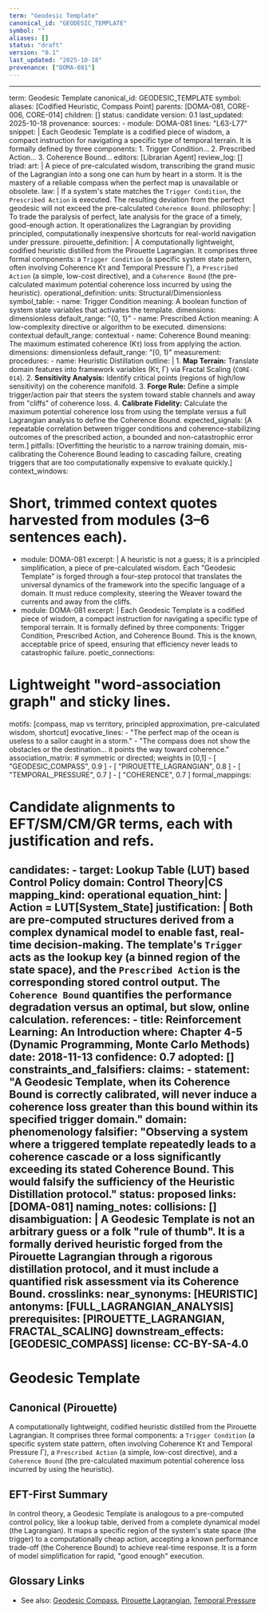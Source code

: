 ```yaml
---
term: "Geodesic Template"
canonical_id: "GEODESIC_TEMPLATE"
symbol: ""
aliases: []
status: "draft"
version: "0.1"
last_updated: "2025-10-18"
provenance: ["DOMA-081"]
---
```


---
term: Geodesic Template
canonical_id: GEODESIC_TEMPLATE
symbol: 
aliases: [Codified Heuristic, Compass Point]
parents: [DOMA-081, CORE-006, CORE-014]
children: []
status: candidate
version: 0.1
last_updated: 2025-10-18
provenance:
  sources:
    - module: DOMA-081
      lines: "L63-L77"
      snippet: |
        Each Geodesic Template is a codified piece of wisdom, a compact instruction for navigating a specific type of temporal terrain. It is formally defined by three components:
        1. Trigger Condition...
        2. Prescribed Action...
        3. Coherence Bound...
  editors: [Librarian Agent]
  review_log: []
triad:
  art: |
    A piece of pre-calculated wisdom, transcribing the grand music of the Lagrangian into a song one can hum by heart in a storm. It is the mastery of a reliable compass when the perfect map is unavailable or obsolete.
  law: |
    If a system's state matches the `Trigger Condition`, the `Prescribed Action` is executed. The resulting deviation from the perfect geodesic will not exceed the pre-calculated `Coherence Bound`.
  philosophy: |
    To trade the paralysis of perfect, late analysis for the grace of a timely, good-enough action. It operationalizes the Lagrangian by providing principled, computationally inexpensive shortcuts for real-world navigation under pressure.
pirouette_definition: |
  A computationally lightweight, codified heuristic distilled from the Pirouette Lagrangian. It comprises three formal components: a `Trigger Condition` (a specific system state pattern, often involving Coherence Kτ and Temporal Pressure Γ), a `Prescribed Action` (a simple, low-cost directive), and a `Coherence Bound` (the pre-calculated maximum potential coherence loss incurred by using the heuristic).
operational_definition:
  units: Structural/Dimensionless
  symbol_table:
    - name: Trigger Condition
      meaning: A boolean function of system state variables that activates the template.
      dimensions: dimensionless
      default_range: "{0, 1}"
    - name: Prescribed Action
      meaning: A low-complexity directive or algorithm to be executed.
      dimensions: contextual
      default_range: contextual
    - name: Coherence Bound
      meaning: The maximum estimated coherence (Kτ) loss from applying the action.
      dimensions: dimensionless
      default_range: "[0, 1)"
  measurement:
    procedures:
      - name: Heuristic Distillation
        outline: |
          1. **Map Terrain:** Translate domain features into framework variables (Kτ, Γ) via Fractal Scaling (`CORE-014`).
          2. **Sensitivity Analysis:** Identify critical points (regions of high/low sensitivity) on the coherence manifold.
          3. **Forge Rule:** Define a simple trigger/action pair that steers the system toward stable channels and away from "cliffs" of coherence loss.
          4. **Calibrate Fidelity:** Calculate the maximum potential coherence loss from using the template versus a full Lagrangian analysis to define the Coherence Bound.
        expected_signals: [A repeatable correlation between trigger conditions and coherence-stabilizing outcomes of the prescribed action, a bounded and non-catastrophic error term.]
        pitfalls: [Overfitting the heuristic to a narrow training domain, mis-calibrating the Coherence Bound leading to cascading failure, creating triggers that are too computationally expensive to evaluate quickly.]
context_windows:
  # Short, trimmed context quotes harvested from modules (3–6 sentences each).
  - module: DOMA-081
    excerpt: |
      A heuristic is not a guess; it is a principled simplification, a piece of pre-calculated wisdom. Each "Geodesic Template" is forged through a four-step protocol that translates the universal dynamics of the framework into the specific language of a domain. It must reduce complexity, steering the Weaver toward the currents and away from the cliffs.
  - module: DOMA-081
    excerpt: |
      Each Geodesic Template is a codified piece of wisdom, a compact instruction for navigating a specific type of temporal terrain. It is formally defined by three components: Trigger Condition, Prescribed Action, and Coherence Bound. This is the known, acceptable price of speed, ensuring that efficiency never leads to catastrophic failure.
poetic_connections:
  # Lightweight "word-association graph" and sticky lines.
  motifs: [compass, map vs territory, principled approximation, pre-calculated wisdom, shortcut]
  evocative_lines:
    - "The perfect map of the ocean is useless to a sailor caught in a storm."
    - "The compass does not show the obstacles or the destination... it points the way toward coherence."
  association_matrix:
    # symmetric or directed; weights in [0,1]
    - [ "GEODESIC_COMPASS", 0.9 ]
    - [ "PIROUETTE_LAGRANGIAN", 0.8 ]
    - [ "TEMPORAL_PRESSURE", 0.7 ]
    - [ "COHERENCE", 0.7 ]
formal_mappings:
  # Candidate alignments to EFT/SM/CM/GR terms, each with justification and refs.
  candidates:
    - target: Lookup Table (LUT) based Control Policy
      domain: Control Theory|CS
      mapping_kind: operational
      equation_hint: |
        Action = LUT[System_State]
      justification: |
        Both are pre-computed structures derived from a complex dynamical model to enable fast, real-time decision-making. The template's `Trigger` acts as the lookup key (a binned region of the state space), and the `Prescribed Action` is the corresponding stored control output. The `Coherence Bound` quantifies the performance degradation versus an optimal, but slow, online calculation.
      references:
        - title: Reinforcement Learning: An Introduction
          where: Chapter 4-5 (Dynamic Programming, Monte Carlo Methods)
          date: 2018-11-13
      confidence: 0.7
  adopted:
    []
constraints_and_falsifiers:
  claims:
    - statement: "A Geodesic Template, when its Coherence Bound is correctly calibrated, will never induce a coherence loss greater than this bound within its specified trigger domain."
      domain: phenomenology
      falsifier: "Observing a system where a triggered template repeatedly leads to a coherence cascade or a loss significantly exceeding its stated Coherence Bound. This would falsify the sufficiency of the Heuristic Distillation protocol."
      status: proposed
      links: [DOMA-081]
naming_notes:
  collisions: []
  disambiguation: |
    A Geodesic Template is not an arbitrary guess or a folk "rule of thumb". It is a formally derived heuristic forged from the Pirouette Lagrangian through a rigorous distillation protocol, and it must include a quantified risk assessment via its Coherence Bound.
crosslinks:
  near_synonyms: [HEURISTIC]
  antonyms: [FULL_LAGRANGIAN_ANALYSIS]
  prerequisites: [PIROUETTE_LAGRANGIAN, FRACTAL_SCALING]
  downstream_effects: [GEODESIC_COMPASS]
license: CC-BY-SA-4.0
---

# Geodesic Template

## Canonical (Pirouette)
A computationally lightweight, codified heuristic distilled from the Pirouette Lagrangian. It comprises three formal components: a `Trigger Condition` (a specific system state pattern, often involving Coherence Kτ and Temporal Pressure Γ), a `Prescribed Action` (a simple, low-cost directive), and a `Coherence Bound` (the pre-calculated maximum potential coherence loss incurred by using the heuristic).

## EFT-First Summary
In control theory, a Geodesic Template is analogous to a pre-computed control policy, like a lookup table, derived from a complete dynamical model (the Lagrangian). It maps a specific region of the system's state space (the trigger) to a computationally cheap action, accepting a known performance trade-off (the Coherence Bound) to achieve real-time response. It is a form of model simplification for rapid, "good enough" execution.

## Glossary Links
- See also: [Geodesic Compass](GEODESIC_COMPASS), [Pirouette Lagrangian](PIROUETTE_LAGRANGIAN), [Temporal Pressure](TEMPORAL_PRESSURE)